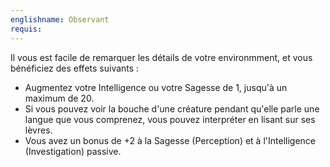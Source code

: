 ```yaml
---
englishname: Observant
requis:
---
```

Il vous est facile de remarquer les détails de votre environmment, et vous bénéficiez des effets suivants : 

 - Augmentez votre Intelligence ou votre Sagesse de 1, jusqu'à un maximum de 20.
 - Si vous pouvez voir la bouche d'une créature pendant qu'elle parle une langue que vous comprenez, vous pouvez interpréter en lisant sur ses lèvres.
 - Vous avez un bonus de +2 à la Sagesse (Perception) et à l'Intelligence (Investigation) passive.
